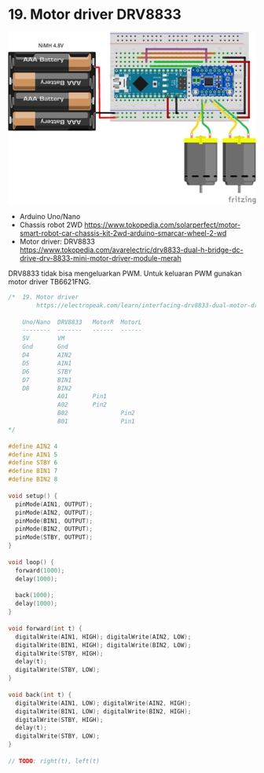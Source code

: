 # 19. Motor driver DRV8833

![](gfx/19_drv8833.png)

- Arduino Uno/Nano
- Chassis robot 2WD <https://www.tokopedia.com/solarperfect/motor-smart-robot-car-chassis-kit-2wd-arduino-smarcar-wheel-2-wd>
- Motor driver: DRV8833 <https://www.tokopedia.com/avarelectric/drv8833-dual-h-bridge-dc-drive-drv-8833-mini-motor-driver-module-merah>

DRV8833 tidak bisa mengeluarkan PWM. Untuk keluaran PWM gunakan motor driver TB6621FNG.

```ino
/*  19. Motor driver
        https://electropeak.com/learn/interfacing-drv8833-dual-motor-driver-module-with-arduino/

    Uno/Nano  DRV8833   MotorR  MotorL
    --------  -------   ------  ------
    5V        VM
    Gnd       Gnd
    D4        AIN2
    D5        AIN1
    D6        STBY
    D7        BIN1
    D8        BIN2
              A01       Pin1
              A02       Pin2
              B02               Pin2
              B01               Pin1
*/

#define AIN2 4
#define AIN1 5
#define STBY 6
#define BIN1 7
#define BIN2 8

void setup() {
  pinMode(AIN1, OUTPUT);
  pinMode(AIN2, OUTPUT);
  pinMode(BIN1, OUTPUT);
  pinMode(BIN2, OUTPUT);
  pinMode(STBY, OUTPUT);
}

void loop() {
  forward(1000);
  delay(1000);

  back(1000);
  delay(1000);
}

void forward(int t) {
  digitalWrite(AIN1, HIGH); digitalWrite(AIN2, LOW);
  digitalWrite(BIN1, HIGH); digitalWrite(BIN2, LOW);
  digitalWrite(STBY, HIGH);
  delay(t);
  digitalWrite(STBY, LOW);
}

void back(int t) {
  digitalWrite(AIN1, LOW); digitalWrite(AIN2, HIGH);
  digitalWrite(BIN1, LOW); digitalWrite(BIN2, HIGH);
  digitalWrite(STBY, HIGH);
  delay(t);
  digitalWrite(STBY, LOW);
}

// TODO: right(t), left(t)
```
